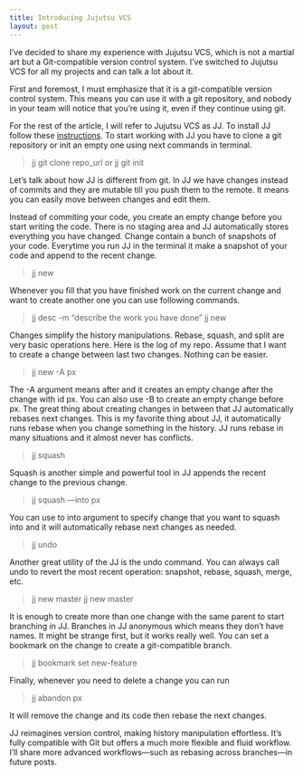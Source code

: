 ```yaml
---
title: Introducing Jujutsu VCS
layout: post
---
```


I’ve decided to share my experience with Jujutsu VCS, which is not a martial art but a Git-compatible version control system. I’ve switched to Jujutsu VCS for all my projects and can talk a lot about it.

First and foremost, I must emphasize that it is a git-compatible version control system. This means you can use it with a git repository, and nobody in your team will notice that you’re using it, even if they continue using git.

For the rest of the article, I will refer to Jujutsu VCS as JJ. To install JJ follow these [instructions](https://jj-vcs.github.io/jj/latest/install-and-setup/). To start working with JJ you have to clone a git repository or init an empty one using next commands in terminal.

> jj git clone repo_url
or
> jj git init

Let’s talk about how JJ is different from git. In JJ we have changes instead of commits and they are mutable till you push them to the remote. It means you can easily move between changes and edit them. 

Instead of commiting your code, you create an empty change before you start writing the code. There is no staging area and JJ automatically stores everything you have changed. Change contain a bunch of snapshots of your code. Everytime you run JJ in the terminal it make a snapshot of your code and append to the recent change.

> jj new 

Whenever you fill that you have finished work on the current change and want to create another one you can use following commands.

> jj desc -m “describe the work you have done”
> jj new 

Changes simplify the history manipulations. Rebase, squash, and split are very basic operations here. Here is the log of my repo. Assume that I want to create a change between last two changes. Nothing can be easier.

> jj new -A px

The -A argument means after and it creates an empty change after the change with id px. You can also use -B to create an empty change before px. The great thing about creating changes in between that JJ automatically rebases next changes. This is my favorite thing about JJ, it automatically runs rebase when you change something in the history. JJ runs rebase in many situations and it almost never has conflicts.

> jj squash

Squash is another simple and powerful tool in JJ appends the recent change to the previous change.

> jj squash —into px

You can use to into argument to specify change that you want to squash into and it will automatically rebase next changes as needed.

> jj undo

Another great utility of the JJ is the undo command. You can always call undo to revert the most recent operation: snapshot, rebase, squash, merge, etc.

> jj new master
> jj new master

It is enough to create more than one change with the same parent to start branching in JJ. Branches in JJ anonymous which means they don’t have names. It might be strange first, but it works really well. You can set a bookmark on the change to create a git-compatible branch.

> jj bookmark set new-feature

Finally, whenever you need to delete a change you can run 

> jj abandon px

It will remove the change and its code then rebase the next changes.

JJ reimagines version control, making history manipulation effortless. It’s fully compatible with Git but offers a much more flexible and fluid workflow. I’ll share more advanced workflows—such as rebasing across branches—in future posts.
